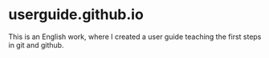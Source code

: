 # userguide.github.io
This is an English work, where I created a user guide teaching the first steps in git and github.
